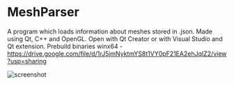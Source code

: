 # MeshParser

A program which loads information about meshes stored in .json. Made using Qt, C++ and OpenGL. Open with Qt Creator or with Visual Studio and Qt extension.
Prebuild binaries winx64 - https://drive.google.com/file/d/1rJ5jmNyktmYS8t1VY0pF21EA2ehJqIZ2/view?usp=sharing

![screenshot](https://user-images.githubusercontent.com/22977681/156153031-fc002bb7-94e2-4b8f-a717-c4b2e29b55ee.png)
